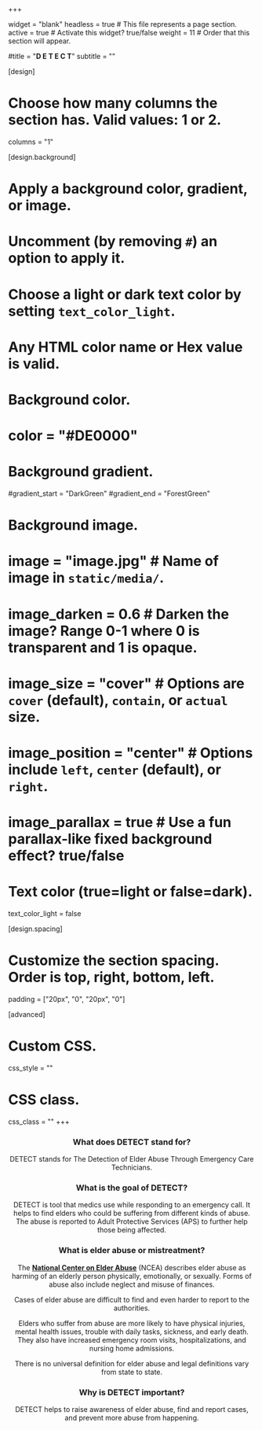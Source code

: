 +++

widget = "blank" 
headless = true  # This file represents a page section.
active = true  # Activate this widget? true/false
weight = 11  # Order that this section will appear.

#title = "**D  E T E C T**"
subtitle = ""

[design]
  # Choose how many columns the section has. Valid values: 1 or 2.
  columns = "1"

[design.background]
  # Apply a background color, gradient, or image.
  #   Uncomment (by removing `#`) an option to apply it.
  #   Choose a light or dark text color by setting `text_color_light`.
  #   Any HTML color name or Hex value is valid.

  # Background color.
   # color = "#DE0000"
  
  # Background gradient.
   #gradient_start = "DarkGreen"
   #gradient_end = "ForestGreen"
  
  # Background image.
  # image = "image.jpg"  # Name of image in `static/media/`.
  # image_darken = 0.6  # Darken the image? Range 0-1 where 0 is transparent and 1 is opaque.
  # image_size = "cover"  #  Options are `cover` (default), `contain`, or `actual` size.
  # image_position = "center"  # Options include `left`, `center` (default), or `right`.
  # image_parallax = true  # Use a fun parallax-like fixed background effect? true/false
  
  # Text color (true=light or false=dark).
  text_color_light = false

[design.spacing]
  # Customize the section spacing. Order is top, right, bottom, left.
  padding = ["20px", "0", "20px", "0"]

[advanced]
 # Custom CSS. 
 css_style = ""
 
 # CSS class.
 css_class = ""
+++
<center>

### **What does DETECT stand for?**

DETECT stands for The Detection of Elder Abuse Through Emergency Care Technicians.

### **What is the goal of DETECT?**

DETECT is tool that medics use while responding to an emergency call. It helps to find elders who could be suffering from different kinds of abuse. The abuse is reported to Adult Protective Services (APS) to further help those being affected.

### **What is elder abuse or mistreatment?**

The [**National Center on Elder Abuse**](https://ncea.acl.gov/) (NCEA) describes elder abuse as harming of an elderly person physically, emotionally, or sexually. Forms of abuse also include neglect and misuse of finances. 

Cases of elder abuse are difficult to find and even harder to report to the authorities. 

Elders who suffer from abuse are more likely to have physical injuries, mental health issues, trouble with daily tasks, sickness, and early death. They also have increased emergency room visits, hospitalizations, and nursing home admissions.

There is no universal definition for elder abuse and legal definitions vary from state to state.

### **Why is DETECT important?**

DETECT helps to raise awareness of elder abuse, find and report cases, and prevent more abuse from happening.
